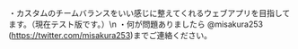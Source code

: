 ・カスタムのチームバランスをいい感じに整えてくれるウェブアプリを目指してます。（現在テスト版です。）\n
・何が問題ありましたら @misakura253 (https://twitter.com/misakura253)までご連絡ください。
